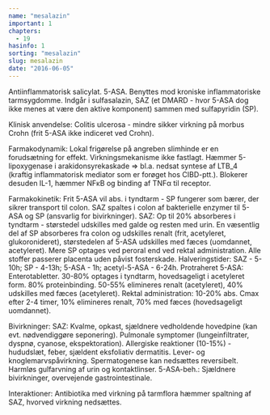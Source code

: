 ```yaml
---
name: "mesalazin"
important: 1
chapters:
  - 19
hasinfo: 1
sorting: "mesalazin"
slug: mesalazin
date: "2016-06-05"
---
```


Antiinflammatorisk salicylat. 5-ASA. Benyttes mod kroniske inflammatoriske
tarmsygdomme. Indgår i sulfasalazin, SAZ (et DMARD - hvor 5-ASA dog ikke menes
at være den aktive komponent) sammen med sulfapyridin (SP).

Klinisk anvendelse: Colitis ulcerosa - mindre sikker virkning på morbus Crohn
(frit 5-ASA ikke indiceret ved Crohn).

Farmakodynamik: Lokal frigørelse på angreben slimhinde er en forudsætning for
effekt. Virkningsmekanisme ikke fastlagt. Hæmmer 5-lipoxygenase i
arakidonsyrekaskade => bl.a. nedsat syntese af LTB_4 (kraftig inflammatorisk
mediator som er forøget hos CIBD-ptt.). Blokerer desuden IL-1, hæmmer NFκB og
binding af TNFα til receptor.

Farmakokinetik: Frit 5-ASA vil abs. i tyndtarm - SP fungerer som bærer, der
sikrer transport til colon. SAZ spaltes i colon af bakterielle enzymer til 5-ASA
og SP (ansvarlig for bivirkninger). SAZ: Op til 20% absorberes i tyndtarm -
størstedel udskilles med galde og resten med urin. En væsentlig del af SP
absorberes fra colon og udskilles renalt (frit, acetyleret, glukoronideret),
størstedelen af 5-ASA udskilles med fæces (uomdannet, acetyleret). Mere SP
optages ved peroral end ved rektal administration. Alle stoffer passerer
placenta uden påvist fosterskade. Halveringstider: SAZ - 5-10h; SP - 4-13h;
5-ASA - 1h; acetyl-5-ASA - 6-24h. Protraheret 5-ASA: Enterotabletter. 30-80%
optages i tyndtarm, hovedsageligt i acetyleret form. 80% proteinbinding. 50-55%
elimineres renalt (acetyleret), 40% udskilles med fæces (acetyleret). Rektal
administration: 10-20% abs. Cmax efter 2-4 timer, 10% elimineres renalt, 70% med
fæces (hovedsageligt uomdannet).

Bivirkninger: SAZ: Kvalme, opkast, sjældnere vedholdende hovedpine (kan evt.
nødvendiggøre seponering). Pulmonale symptomer (lungeinfiltrater, dyspnø,
cyanose, ekspektoration). Allergiske reaktioner (10-15%) - hududslæt, feber,
sjældent eksfoliativ dermatitis. Lever- og knoglemarvspåvirkning. Spermatogenese
kan nedsættes reversibelt. Harmløs gulfarvning af urin og kontaktlinser.
5-ASA-beh.: Sjældnere bivirkninger, overvejende gastrointestinale.

Interaktioner: Antibiotika med virkning på tarmflora hæmmer spaltning af SAZ,
hvorved virkning nedsættes.

